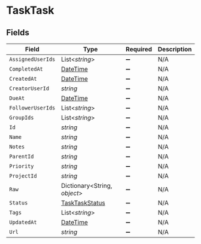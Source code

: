 # TaskTask


## Fields

| Field                                                                                 | Type                                                                                  | Required                                                                              | Description                                                                           |
| ------------------------------------------------------------------------------------- | ------------------------------------------------------------------------------------- | ------------------------------------------------------------------------------------- | ------------------------------------------------------------------------------------- |
| `AssignedUserIds`                                                                     | List<*string*>                                                                        | :heavy_minus_sign:                                                                    | N/A                                                                                   |
| `CompletedAt`                                                                         | [DateTime](https://learn.microsoft.com/en-us/dotnet/api/system.datetime?view=net-5.0) | :heavy_minus_sign:                                                                    | N/A                                                                                   |
| `CreatedAt`                                                                           | [DateTime](https://learn.microsoft.com/en-us/dotnet/api/system.datetime?view=net-5.0) | :heavy_minus_sign:                                                                    | N/A                                                                                   |
| `CreatorUserId`                                                                       | *string*                                                                              | :heavy_minus_sign:                                                                    | N/A                                                                                   |
| `DueAt`                                                                               | [DateTime](https://learn.microsoft.com/en-us/dotnet/api/system.datetime?view=net-5.0) | :heavy_minus_sign:                                                                    | N/A                                                                                   |
| `FollowerUserIds`                                                                     | List<*string*>                                                                        | :heavy_minus_sign:                                                                    | N/A                                                                                   |
| `GroupIds`                                                                            | List<*string*>                                                                        | :heavy_minus_sign:                                                                    | N/A                                                                                   |
| `Id`                                                                                  | *string*                                                                              | :heavy_minus_sign:                                                                    | N/A                                                                                   |
| `Name`                                                                                | *string*                                                                              | :heavy_minus_sign:                                                                    | N/A                                                                                   |
| `Notes`                                                                               | *string*                                                                              | :heavy_minus_sign:                                                                    | N/A                                                                                   |
| `ParentId`                                                                            | *string*                                                                              | :heavy_minus_sign:                                                                    | N/A                                                                                   |
| `Priority`                                                                            | *string*                                                                              | :heavy_minus_sign:                                                                    | N/A                                                                                   |
| `ProjectId`                                                                           | *string*                                                                              | :heavy_minus_sign:                                                                    | N/A                                                                                   |
| `Raw`                                                                                 | Dictionary<String, *object*>                                                          | :heavy_minus_sign:                                                                    | N/A                                                                                   |
| `Status`                                                                              | [TaskTaskStatus](../../Models/Components/TaskTaskStatus.md)                           | :heavy_minus_sign:                                                                    | N/A                                                                                   |
| `Tags`                                                                                | List<*string*>                                                                        | :heavy_minus_sign:                                                                    | N/A                                                                                   |
| `UpdatedAt`                                                                           | [DateTime](https://learn.microsoft.com/en-us/dotnet/api/system.datetime?view=net-5.0) | :heavy_minus_sign:                                                                    | N/A                                                                                   |
| `Url`                                                                                 | *string*                                                                              | :heavy_minus_sign:                                                                    | N/A                                                                                   |
